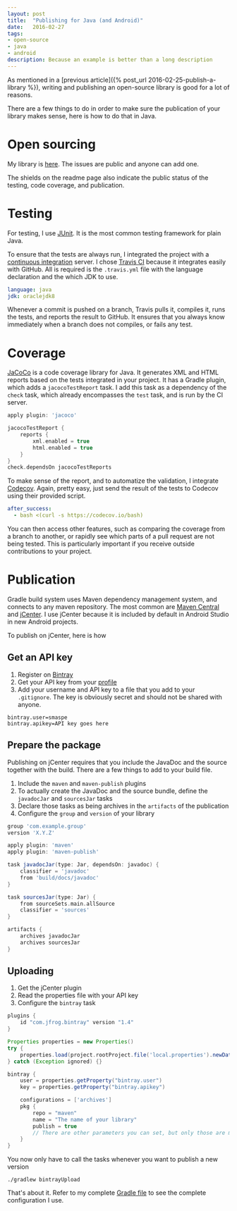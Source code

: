 ```yaml
---
layout: post
title:  "Publishing for Java (and Android)"
date:   2016-02-27
tags:
- open-source
- java
- android
description: Because an example is better than a long description
---
```

As mentioned in a [previous article]({% post_url 2016-02-25-publish-a-library %}), writing and publishing an open-source library is good for a lot of reasons.

There are a few things to do in order to make sure the publication of your library makes sense, here is how to do that in Java.

# Open sourcing
My library is [here](https://github.com/smaspe/FunctionalIterables). The issues are public and anyone can add one.

The shields on the readme page also indicate the public status of the testing, code coverage, and publication.

# Testing
For testing, I use [JUnit](http://junit.org/). It is the most common testing framework for plain Java.

To ensure that the tests are always run, I integrated the project with a [continuous integration](https://en.wikipedia.org/wiki/Continuous_integration) server. I chose [Travis CI](https://travis-ci.org/) because it integrates easily with GitHub. All is required is the `.travis.yml` file with the language declaration and the which JDK to use.

```yml
language: java
jdk: oraclejdk8
```

Whenever a commit is pushed on a branch, Travis pulls it, compiles it, runs the tests, and reports the result to GitHub. It ensures that you always know immediately when a branch does not compiles, or fails any test.

# Coverage
[JaCoCo](http://eclemma.org/jacoco/) is a code coverage library for Java. It generates XML and HTML reports based on the tests integrated in your project. It has a Gradle plugin, which adds a `jacocoTestReport` task. I add this task as a dependency of the `check` task, which already encompasses the `test` task, and is run by the CI server.

```groovy
apply plugin: 'jacoco'

jacocoTestReport {
    reports {
        xml.enabled = true
        html.enabled = true
    }
}
check.dependsOn jacocoTestReports
```

To make sense of the report, and to automatize the validation, I integrate [Codecov](https://codecov.io). Again, pretty easy, just send the result of the tests to Codecov using their provided script.

```yml
after_success:
  - bash <(curl -s https://codecov.io/bash)
```

You can then access other features, such as comparing the coverage from a branch to another, or rapidly see which parts of a pull request are not being tested. This is particularly important if you receive outside contributions to your project.

# Publication
Gradle build system uses Maven dependency management system, and connects to any maven repository. The most common are [Maven Central](https://search.maven.org/) and [jCenter](https://bintray.com/bintray/jcenter). I use jCenter because it is included by default in Android Studio in new Android projects.

To publish on jCenter, here is how

## Get an API key

1. Register on [Bintray](https://bintray.com/)
2. Get your API key from your [profile](https://bintray.com/profile/edit)
3. Add your username and API key to a file that you add to your `.gitignore`. The key is obviously secret and should not be shared with anyone.

```properties
bintray.user=smaspe
bintray.apikey=API key goes here
```

## Prepare the package
Publishing on jCenter requires that you include the JavaDoc and the source together with the build. There are a few things to add to your build file.

1. Include the `maven` and `maven-publish` plugins
2. To actually create the JavaDoc and the source bundle, define the `javadocJar` and `sourcesJar` tasks
3. Declare those tasks as being archives in the `artifacts` of the publication
4. Configure the `group` and `version` of your library

```groovy
group 'com.example.group'
version 'X.Y.Z'

apply plugin: 'maven'
apply plugin: 'maven-publish'

task javadocJar(type: Jar, dependsOn: javadoc) {
    classifier = 'javadoc'
    from 'build/docs/javadoc'
}

task sourcesJar(type: Jar) {
    from sourceSets.main.allSource
    classifier = 'sources'
}

artifacts {
    archives javadocJar
    archives sourcesJar
}
```

## Uploading

1. Get the jCenter plugin
2. Read the properties file with your API key
3. Configure the `bintray` task

```groovy
plugins {
    id "com.jfrog.bintray" version "1.4"
}

Properties properties = new Properties()
try {
    properties.load(project.rootProject.file('local.properties').newDataInputStream())
} catch (Exception ignored) {}

bintray {
    user = properties.getProperty("bintray.user")
    key = properties.getProperty("bintray.apikey")

    configurations = ['archives']
    pkg {
        repo = "maven"
        name = "The name of your library"
        publish = true
        // There are other parameters you can set, but only those are mandatory
    }
}
```

You now only have to call the tasks whenever you want to publish a new version

```nginx
./gradlew bintrayUpload
```

That's about it. Refer to my complete [Gradle file](https://github.com/smaspe/FunctionalIterables/blob/master/build.gradle) to see the complete configuration I use.
